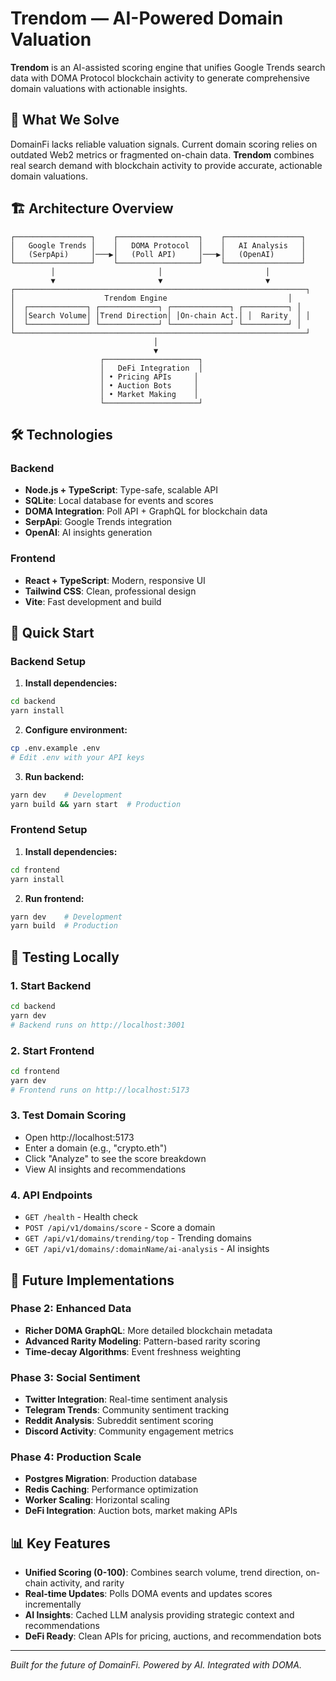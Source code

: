 # Trendom — AI-Powered Domain Valuation

**Trendom** is an AI-assisted scoring engine that unifies Google Trends search data with DOMA Protocol blockchain activity to generate comprehensive domain valuations with actionable insights.

## 🎯 What We Solve
DomainFi lacks reliable valuation signals. Current domain scoring relies on outdated Web2 metrics or fragmented on-chain data. **Trendom** combines real search demand with blockchain activity to provide accurate, actionable domain valuations.

## 🏗️ Architecture Overview

```
┌─────────────────┐    ┌──────────────────┐    ┌─────────────────┐
│   Google Trends │    │   DOMA Protocol  │    │   AI Analysis   │
│   (SerpApi)     │───▶│   (Poll API)     │───▶│   (OpenAI)      │
└─────────────────┘    └──────────────────┘    └─────────────────┘
         │                       │                       │
         ▼                       ▼                       ▼
┌─────────────────────────────────────────────────────────────────┐
│                    Trendom Engine                           │
│  ┌─────────────┐ ┌─────────────┐ ┌─────────────┐ ┌──────────┐ │
│  │Search Volume│ │Trend Direction│ │On-chain Act.│ │  Rarity  │ │
│  └─────────────┘ └─────────────┘ └─────────────┘ └──────────┘ │
└─────────────────────────────────────────────────────────────────┘
                                │
                                ▼
                    ┌─────────────────────┐
                    │   DeFi Integration  │
                    │ • Pricing APIs     │
                    │ • Auction Bots     │
                    │ • Market Making    │
                    └─────────────────────┘
```

## 🛠️ Technologies

### Backend
- **Node.js + TypeScript**: Type-safe, scalable API
- **SQLite**: Local database for events and scores
- **DOMA Integration**: Poll API + GraphQL for blockchain data
- **SerpApi**: Google Trends integration
- **OpenAI**: AI insights generation

### Frontend
- **React + TypeScript**: Modern, responsive UI
- **Tailwind CSS**: Clean, professional design
- **Vite**: Fast development and build

## 🚀 Quick Start

### Backend Setup
1. **Install dependencies:**
```bash
cd backend
yarn install
```

2. **Configure environment:**
```bash
cp .env.example .env
# Edit .env with your API keys
```

3. **Run backend:**
```bash
yarn dev    # Development
yarn build && yarn start  # Production
```

### Frontend Setup
1. **Install dependencies:**
```bash
cd frontend
yarn install
```

2. **Run frontend:**
```bash
yarn dev    # Development
yarn build  # Production
```

## 🧪 Testing Locally

### 1. Start Backend
```bash
cd backend
yarn dev
# Backend runs on http://localhost:3001
```

### 2. Start Frontend
```bash
cd frontend
yarn dev
# Frontend runs on http://localhost:5173
```

### 3. Test Domain Scoring
- Open http://localhost:5173
- Enter a domain (e.g., "crypto.eth")
- Click "Analyze" to see the score breakdown
- View AI insights and recommendations

### 4. API Endpoints
- `GET /health` - Health check
- `POST /api/v1/domains/score` - Score a domain
- `GET /api/v1/domains/trending/top` - Trending domains
- `GET /api/v1/domains/:domainName/ai-analysis` - AI insights

## 🔮 Future Implementations

### Phase 2: Enhanced Data
- **Richer DOMA GraphQL**: More detailed blockchain metadata
- **Advanced Rarity Modeling**: Pattern-based rarity scoring
- **Time-decay Algorithms**: Event freshness weighting

### Phase 3: Social Sentiment
- **Twitter Integration**: Real-time sentiment analysis
- **Telegram Trends**: Community sentiment tracking
- **Reddit Analysis**: Subreddit sentiment scoring
- **Discord Activity**: Community engagement metrics

### Phase 4: Production Scale
- **Postgres Migration**: Production database
- **Redis Caching**: Performance optimization
- **Worker Scaling**: Horizontal scaling
- **DeFi Integration**: Auction bots, market making APIs

## 📊 Key Features

- **Unified Scoring (0-100)**: Combines search volume, trend direction, on-chain activity, and rarity
- **Real-time Updates**: Polls DOMA events and updates scores incrementally
- **AI Insights**: Cached LLM analysis providing strategic context and recommendations
- **DeFi Ready**: Clean APIs for pricing, auctions, and recommendation bots

---

*Built for the future of DomainFi. Powered by AI. Integrated with DOMA.*
